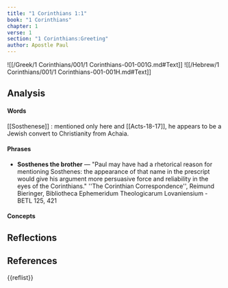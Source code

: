 ```yaml
---
title: "1 Corinthians 1:1"
book: "1 Corinthians"
chapter: 1
verse: 1
section: "1 Corinthians:Greeting"
author: Apostle Paul
---
```

![[/Greek/1 Corinthians/001/1 Corinthians-001-001G.md#Text]]
![[/Hebrew/1 Corinthians/001/1 Corinthians-001-001H.md#Text]]

## Analysis

#### Words

[[Sosthenese]] : mentioned only here and [[Acts-18-17]], he appears to be a Jewish convert to Christianity from Achaia.

#### Phrases
- **Sosthenes the brother** — "Paul may have had a rhetorical reason for mentioning Sosthenes: the appearance of that name in the prescript would give his argument more persuasive force and reliability in the eyes of the Corinthians." <ref>''The Corinthian Correspondence'', Reimund Bieringer, Bibliotheca Ephemeridum Theologicarum Lovaniensium - BETL 125, 421</ref>

#### Concepts

## Reflections

## References

{{reflist}}
